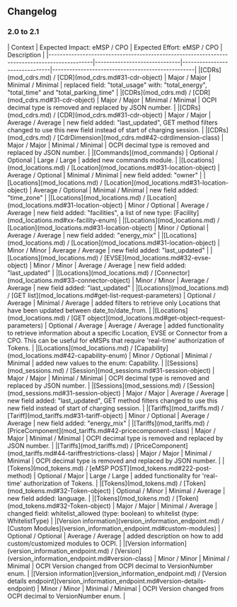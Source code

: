 ## Changelog

### 2.0 to 2.1

<div><!-- ---------------------------------------------------------------------------- --></div>
| Context                                                                                     | Expected Impact:  eMSP / CPO | Expected Effort: eMSP / CPO | Description                                      |
|---------------------------------------------------------------------------------------------|------------------------------|-------------------------------|--------------------------------------------------|
|[CDRs](mod_cdrs.md) / [CDR](mod_cdrs.md#31-cdr-object)                                       | Major / Major                | Minimal / Minimal          | replaced field: "total_usage" with: "total_energy", "total_time" and "total_parking_time" |
|[CDRs](mod_cdrs.md) / [CDR](mod_cdrs.md#31-cdr-object)                                       | Major / Major                | Minimal / Minimal          | OCPI decimal type is removed and replaced by JSON number. |
|[CDRs](mod_cdrs.md) / [CDR](mod_cdrs.md#31-cdr-object)                                       | Major / Major                | Average / Average          | new field added: "last_updated", GET method filters changed to use this new field instead of start of charging session. |
|[CDRs](mod_cdrs.md) / [CdrDimension](mod_cdrs.md#42-cdrdimension-class)                      | Major / Major                | Minimal / Minimal          | OCPI decimal type is removed and replaced by JSON number. |
|[Commands](mod_commands)                                                                     | Optional / Optional          | Large / Large              | added new commands module. |
|[Locations](mod_locations.md) / [Location](mod_locations.md#31-location-object)              | Average / Optional           | Minimal / Minimal          | new field added: "owner" |  
|[Locations](mod_locations.md) / [Location](mod_locations.md#31-location-object)              | Average / Optional           | Minimal / Minimal          | new field added: "time_zone" |  
|[Locations](mod_locations.md) / [Location](mod_locations.md#31-location-object)              | Minor / Optional             | Average / Average          | new field added: "facilities", a list of new type: [Facility](mod_locations.md#xx-facility-enum) |
|[Locations](mod_locations.md) / [Location](mod_locations.md#31-location-object)              | Minor / Optional             | Average / Average          | new field added: "energy_mix" |
|[Locations](mod_locations.md) / [Location](mod_locations.md#31-location-object)              | Minor / Minor                | Average / Average          | new field added: "last_updated" |
|[Locations](mod_locations.md) / [EVSE](mod_locations.md#32-evse-object)                      | Minor / Minor                | Average / Average          | new field added: "last_updated" |
|[Locations](mod_locations.md) / [Connector](mod_locations.md#33-connector-object)            | Minor / Minor                | Average / Average          | new field added: "last_updated" |
|[Locations](mod_locations.md) / [GET list](mod_locations.md#get-list-request-parameters)     | Optional / Average           | Minimal / Average          | added filters to retrieve only Locations that have been updated between date_to/date_from. |
|[Locations](mod_locations.md) / [GET object](mod_locations.md#get-object-request-parameters) | Optional / Average           | Average / Average          | added functionality to retrieve information about a specific Location, EVSE or Connector from a CPO. This can be useful for eMSPs that require 'real-time' authorization of Tokens. |
|[Locations](mod_locations.md) / [Capability](mod_locations.md#42-capability-enum)            | Minor / Optional             | Minimal / Minimal          | added new values to the enum: Capability. |
|[Sessions](mod_sessions.md) / [Session](mod_sessions.md#31-session-object)                   | Major / Major                | Minimal / Minimal          | OCPI decimal type is removed and replaced by JSON number. |
|[Sessions](mod_sessions.md) / [Session](mod_sessions.md#31-session-object)                   | Major / Major                | Average / Average          | new field added: "last_updated", GET method filters changed to use this new field instead of start of charging session. |
|[Tariffs](mod_tariffs.md) / [Tariff](mod_tariffs.md#31-tariff-object)                        | Minor / Optional             | Average / Average          | new field added: "energy_mix" |
|[Tariffs](mod_tariffs.md) / [PriceComponent](mod_tariffs.md#42-pricecomponent-class)         | Major / Major                | Minimal / Minimal          | OCPI decimal type is removed and replaced by JSON number. |
|[Tariffs](mod_tariffs.md) / [PriceComponent](mod_tariffs.md#44-tariffrestrictions-class)     | Major / Major                | Minimal / Minimal          | OCPI decimal type is removed and replaced by JSON number. |
|[Tokens](mod_tokens.md) / [eMSP POST](mod_tokens.md#222-post-method)                         | Optional / Major             | Large / Large              | added functionality for 'real-time' authorization of Tokens. |
|[Tokens](mod_tokens.md) / [Token](mod_tokens.md#32-Token-object)                             | Optional / Minor             | Minimal / Average          | new field added: language. |
|[Tokens](mod_tokens.md) / [Token](mod_tokens.md#32-Token-object)                             | Major / Major                | Minimal / Average          | changed field: whitelist_allowed (type: boolean) to whitelist (type: WhitelistType) |
|[Version information](version_information_endpoint.md) / [Custom Modules](version_information_endpoint.md#custom-modules)   | Optional / Optional          | Average / Average          | added description on how to add custom/customized modules to OCPI. |
|[Version information](version_information_endpoint.md) / [Version](version_information_endpoint.md#version-class) | Minor / Minor | Minimal / Minimal    | OCPI Version changed from OCPI decimal to VersionNumber enum. |
|[Version information](version_information_endpoint.md) / [Version details endpoint](version_information_endpoint.md#version-details-endpoint) | Minor / Minor | Minimal / Minimal    | OCPI Version changed from OCPI decimal to VersionNumber enum. |
<div><!-- ---------------------------------------------------------------------------- --></div>
